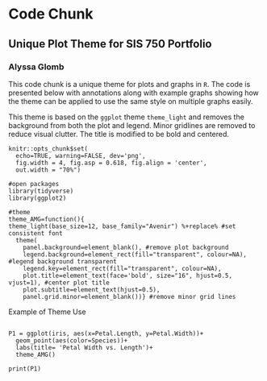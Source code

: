 # Code Chunk

## Unique Plot Theme for SIS 750 Portfolio  
### Alyssa Glomb


This code chunk is a unique theme for plots and graphs in `R`. The code is presented below with annotations along with example graphs showing how the theme can be applied to use the same style on multiple graphs easily. 

This theme is based on the `ggplot` theme `theme_light` and removes the background from both the plot and legend. Minor gridlines are removed to reduce visual clutter. The title is modified to be bold and centered.  



```{r setup, include = TRUE}
knitr::opts_chunk$set(
  echo=TRUE, warning=FALSE, dev='png',
  fig.width = 4, fig.asp = 0.618, fig.align = 'center', 
  out.width = "70%")
  
#open packages
library(tidyverse)
library(ggplot2)

#theme
theme_AMG=function(){ 
theme_light(base_size=12, base_family="Avenir") %+replace% #set consistent font
  theme(
    panel.background=element_blank(), #remove plot background
    legend.background=element_rect(fill="transparent", colour=NA), #legend background transparent
    legend.key=element_rect(fill="transparent", colour=NA),
    plot.title=element_text(face='bold', size="16", hjust=0.5, vjust=1), #center plot title
    plot.subtitle=element_text(hjust=0.5),
    panel.grid.minor=element_blank())} #remove minor grid lines
```


Example of Theme Use
```{r, echo=T, eval=T, message = F, warning = F}

P1 = ggplot(iris, aes(x=Petal.Length, y=Petal.Width))+
  geom_point(aes(color=Species))+
  labs(title= 'Petal Width vs. Length')+
  theme_AMG()
  
print(P1)

```
